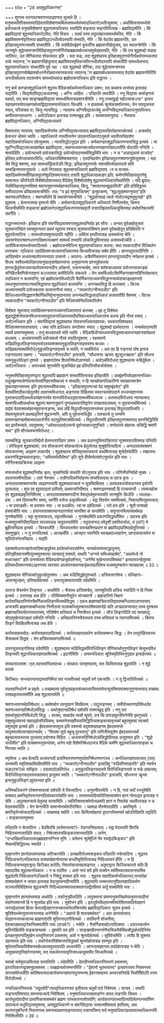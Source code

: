 +++
title = "26 अपशूद्राधिकरणम्"

+++
शुगस्य तदनादरश्रवणात्तदाद्रवणात् सूच्यते हि । मनुष्यव्यतिरिक्त्तवस्वादिदेवताविशेषाणामर्थित्वसामर्थ्यसंभवादधिकारोऽस्तीत्युक्त्तम् । अर्थार्थित्वसामर्थ्ययोः प्रयोजकत्वे मनुष्यविशेषाणां शूद्राणामप्यधिकारः स्यादिति शङ्कया सङ्गतिरित्याह - ब्रह्मविद्यामीति । किं ब्रह्मविद्यायां शूद्रस्याधिकारोऽस्ति, नेति विचारः । तदर्थं तस्य तदुपसंहारसामर्थ्यमस्ति, नेति । किं ब्रह्मविषयमनोवृत्तिरूपा ब्रह्मविद्याऽनधीतवेदस्यापि संभवति, नेति । किं वेदादेव ब्रह्मावगतिः, उत इतिहासपुराणाभ्यामपि संभवतीति । किं तयोर्वेदोपबृंहणं कुवर्तोरेव ब्रह्मावगतिहेतुत्वम्, उत स्वातन्त्रेणेति । किं जानश्रुतेः शूद्रेत्यामन्त्रणमितिहासपुराणयोर्निरपेक्षब्रह्मावबोधकत्वमुपोद्बलयति, नेति । किं तत्र शूद्रशब्दो रूढ्या जातिपरः, उत यौगिकतया शोकत्वपरः इति । यदा रूढः, तदा शूद्रशब्दस्य इतिहासपुराणयोर्नैरपेक्ष्योत्तम्भकतया तयोः स्वातन्त्र्ेण ब्रह्मावगतिहेतुत्वात् ब्रह्मविषयस्मृतिसन्ततिरनधीतवेदस्यापि संभवतीति सामर्थ्यलाभात् शूद्रस्याप्यधिकारः संभवतीति पूर्वः पक्षः । यदा शूद्रशब्दो यौगिकः, तदा शूद्रेत्यामन्त्रणस्य इतिहासपुराणयोर्बह्मावबोधननैरपेक्ष्यानवगमकतया स्वातन्त्र्ेण ब्रह्मावबोधकत्वाभावात् वेदादेव ब्रह्मावगतिरिति अनधीतवेदस्य तदसंभवेन सामर्थ्याभावान्न ब्रह्मोपासनाधिकार इति राद्धान्तः ।

ननु कर्म काण्डापशूद्राधिकरणे शूद्रस्य वैदिकसर्वकर्मस्वनधिकार उक्त्तः; तत् कथमत्र तत्संभव इत्यत्राह यद्यपीति । विद्यावेदविद्या(अध्ययनम्) । अग्निः आहितः । परिहरति तथापीति । ननु विद्यायाः कर्माङ्गत्वं वक्ष्यते, तत् कथं साङ्गब्रह्मविद्यायां सामर्थ्यमित्यत्राहशास्त्रीयेति । ननु तस्माछूद्रो यज्ञेऽनवक२प्तः" इत्यत्र यज्ञग्रहणस्योपलक्षणार्थत्वाद्विद्यायामप्यनधिकारः सिध्यति । न ह्यसावर्थः श्रुत्येकसमधिगम्यः; येन यावद्वचनता स्यात्, परिसंख्या वा; किंतु न्यायसिद्धः । न्यायश्च अग्निविद्यासाध्येषु अनग्निविद्यस्याधिकारानुपपत्तिरूपः कर्मोपासनसाधारणः । अतोऽधिकार इत्यत्राह तस्माच्छूद्र इति । सत्यमसावनुवादः । नैतावता ब्रह्मविद्यानधिकारः, अग्निविद्यासाध्यकर्म

विषयत्वात् न्यायस्य; यज्ञादिकर्मणामेव अग्निविद्यासाध्यत्वात् ब्रह्मविद्यास्तन्निरपेक्षत्वाच्चेत्यर्थः । अत्रार्थात् हेत्वन्तरं चोक्त्तं भवति । यज्ञाधिकारो नास्तीत्यनेन उपासनाधिकारोऽनुमतो भवतीत्यभिप्रायेण यज्ञादिकर्मानधिकार एवेत्युक्त्तम् । न्यायसिद्धोऽनूद्यत इति । कर्मकाण्डापशूद्राधिकरणन्यायसिद्ध इत्यर्थः । मा भूदग्नि(विद्या)साध्ययज्ञापेक्षा ब्रह्मविद्यायाः, तथाप्यध्ययनसाध्यवेदजन्यज्ञानापेक्षाऽस्तीति चोदयति नन्विति । श्रावयेदिति । प्रयोज्याभावे प्रयोजकासिद्धेः प्रयोज्योपादानमर्थसिद्धमिति भावः । न च "अन्नाद्यकामं याजयेत्" इतिवत् प्रयोज्यव्यापारविधिः; अधिकारविशेषाश्रवणात् । एतदभिप्रायेण इतिहासपुराणश्रवणानुज्ञेत्युक्त्तम् । यदा चैवं सिद्धं श्रवणम्, तदा सामर्थ्याद्विचारोऽपि सिद्धः; इतिहासपुराणयोः संशयविपर्ययग्रस्तत्वे सति सम्यङ्निश्चयानुपपत्तेः । अतो निरपवादः शूद्रस्याप्यधिकारो ब्रह्मविद्यायाम् ।न च वाच्यम्- यज्ञादिकर्मणामपीतिहासपुराणेषूपदिश्यमानत्वात् तत्रापि शूद्राधिकारप्रसङ्ग इति; कर्मणामितिहासपुराणेषु सामान्यतः कीर्तनेऽपि विशेषोपदेशाभावात् वैदिकेषु विशेषोपदेशेषु शूद्रस्यानधिकारस्थितेरिति । यदि ब्रूयात्- नेदमितिहासपुराणविषयं श्रवणानुज्ञानमर्थज्ञानावधिकम्; किंतु, "श्माशानवच्छूद्रपतितौ" इति प्रतिषिद्धस्य समीपपाठस्य प्रतिप्रसवमात्रमिति- तन्न; "य इदं शृणुयान्नित्यम्" इत्युपक्रम्य, "शूद्रःसुखमवाप्नुयात्"इति श्रवणफलनिर्देशात् । श्रवणकीर्तने हि यथायोग्यमन्वीयेते । "शूद्रयोनावहं जातो नोतोऽन्यद्वक्त्तुमुत्सहे" इति ह्युक्त्तम् । हेत्वन्तरमाह दृश्यन्ते चेति । कर्मकाण्डेऽपशूद्राधिकरणे अधिकारो निर्णीतश्चेत्, किमत्र चिन्तनीयमिति शङ्कायां ब्रह्मोपसनेऽपशूद्राधिकरणन्यायप्रवृत्तौ तत्रापरिहृतामधिकयुक्त्तिमाह तथोपनिषत्स्वपि संवर्गेति ।

राद्धान्तमारभते- इतिप्राप्त इति संवर्गविद्यावाक्यगतशूद्रशब्दनिर्वाह इव सौत्रः । अन्यत् पूर्वपक्षहेतुजातं सूत्रकाराभिप्रेतं स्वयमुपन्यस्तं प्रथमं व्युदस्य पश्चात् सूत्रमवतायिष्यन् प्रथमं पूर्वपक्षहेतून् प्रतिक्षिपति न शूद्रस्येत्यादिना । सामर्थ्याभावमुपपादयति नहीति । अर्थित्वं हस्तीत्यत्राह असमर्थस्य चेति । उपासनोपायश्रवणधारणादिक्षमत्वलक्षणं सामर्थ्यं तस्यापि लोकसिद्धमित्यत्राह असामर्थ्यञ्चेति । अलौकिकसामर्थ्याभावादित्यर्थः । ब्रह्मोपासनविधिना शूद्रस्याप्यधिकारः कल्प्यः; यथा रथकारादीनां विधिबलेन तत्तत्कमर्ाधिकारः तदपेक्षितमन्त्राध्ययनाधिकारश्च सिध्यतीत्यत्राह यथैव हीति । ज्ञानतदुपायादीनिति । आदिशब्देन अध्ययनव्रतोपनयनादय उच्यन्ते । अपरान्- अत्रैवर्णिकमतान् ज्ञानतदुपायादीन् नापेक्षन्त इत्यर्थः । विधयः स्ववैयर्थ्यपरिहारायानुष्ठातृसापेक्षास्सन्तः अनुष्ठानस्य ज्ञानपूर्वकतया ज्ञानतद्धेतुभेताध्ययनव्रतोपयनयनादीन् अपेक्षन्ते, तत्रानन्यार्थम्, स्वयं क्लेशसाध्यतया प्रयोजनसाकाङ्क्षं संनिहितत्रैवणिर्कगतज्ञानं क२प्तत्वात् कर्मविधिभिः संबध्यते । तेन कमर्विधयोऽत्रैवर्णिकगतज्ञानादिनिरपेक्षत्वात् तदधिकारं न कल्पयन्ति; एवं ब्रह्मोपासनविधयोऽपि त्रैवर्णिकगताध्ययनसिद्धानन्यार्थसाकाङ्क्षज्ञानतो लब्धानुष्ठानतयाऽन्यथासिद्धत्वान्न शूद्राधिकारं कल्पयन्ति । अनन्यथासिद्धं हि कल्पकम् । किञ्च अध्ययनस्यापि प्रयोजकतया कल्पनागौरवं स्यात् । "रथकारोऽग्नीनादधीत" इति विधिरध्ययनसिद्धज्ञानत्रैवर्णिकनिर्वृत्तानुष्ठानतया अनन्यथासिद्धत्वादधिकारं कल्पयतीति वैषम्यम् । किञ्च रथकारादीनां "रथकारोऽग्नीनादधीत" इति विधिवाक्येनैवाधिकारित्वेन

विशेषतः श्रुतत्वात् तदपेक्षितमन्त्रभागाध्ययनाधिकारमात्रं कल्प्यम् । इह तु विशेषतः शूद्राद्युद्देशेनोपासनविधानाभावादुपासनाधिकारस्तदौपयिकाध्ययनाधिकारश्च कल्प्य इति गौरवं स्यात् । अतोऽनधिकार इति । संवर्गविद्यायां शूद्रशब्दश्च नोपासनाधिकारज्ञापकः; रथकारादिशब्दवत् विधिवाक्यगतत्वाभावात् । तथा सति ह्यधिकारः कण्ठोक्त्तः स्यात् । शूद्रशब्दो ह्यर्थवादगतः । नन्वर्थवादस्यापि स्वार्थे प्रामाण्यमुक्त्तम् । तत्तु बाधकाभावे सति भवति । वैदिकविधीनामध्ययनसिद्धस्वाध्ययजन्यज्ञानसापेक्षत्वं बाधकम् । अध्ययनस्यापि प्रयोजकत्वे गौरवं स्यादित्युक्त्तम् । वक्ष्यमाणो रूढिप्रतिकूललिङ्गसद्भावोऽवयवशक्तयनुकूललिङ्गसद्भावश्च बाधकः । रूढिप्राबल्यमर्थाविरोधेऽनुकूललिङ्गसद्भावे च भवति; न त्वर्थविरोधे । अत एव हि गङ्गायां घोष इत्यत्र गङ्गापदस्य लक्षणा । "रथकारोऽग्नीनादधीत" इत्यत्रापि, "सौधन्वनाः ऋभवः शू(सू)रचक्षसः" इति सौधन्व त्वमनुकूललिङ्गं दृश्यते । ब्राह्मणादेश्च शिल्पनिषेधोऽवगम्यते । अतोऽर्थविरोधात् शूद्रशब्दस्य रूढिर्दुर्बला । अतोऽनधिकारः । अयञ्चार्थः शुगस्येति सूत्राभिप्रेत इह प्रतिपत्तिसौकर्यायोक्त्तः ।

ननूक्त्तमितिहासपुराणद्वारा शूद्रस्यापि ब्रह्मज्ञानं संभवतीतित्यत्राह इतिहासेति । उपबृंहणीयवेदज्ञानानधिका-रादुपबृंहणमात्रेणोपासनोपयोगिज्ञानपौष्कल्यं न संभवति; न हि व्याख्येयानधिकारिणो व्याख्यानमात्रेण पुष्कलज्ञानसम्भवः इति दृष्टसामर्थ्यवैकल्यम् । "इतिहासपुराणाभ्यां वेदं समुपबृंहयेत्" इति वेदार्थविशदीकारहेतुतयैव तदवगमविधानात् अङ्गतया विहितस्य स्वतन्त्रतयोपादाने तज्जन्यज्ञानस्य पुस्तकपाठादिलब्धवेदार्थज्ञानस्येव शास्त्रविरोधाददृष्टसामर्थ्यवैकल्यञ्च । अतस्तदविरोधस्य न्याय्यत्वात् श्रावणविध्यवैयर्थ्याच्च शूद्रस्य श्रवणानुज्ञानं पुण्यकथावगतिद्वारेण पापक्षयफलाथम्; न तूपासनार्थमित्यर्थः । यद्येवं वेदवाक्यार्थज्ञानमुपासनाङ्गम्, कथं तर्हि विदुरादीनामुपासनसंभव इत्यत्राह विदुरादयस्त्विति । तेषामप्युपासने प्रथमप्रवृत्तिर्न शूद्रजन्मनि, अपि तु पूर्वजन्मसिद्धैव । पाश्चात्त्ये तु जन्मनि प्राक्त्तनज्ञानप्रमोषाभावादवर्जनीयं तदनुवृत्तिमात्रमेवेत्यर्थः । विदुरादीनामपि इतिहासपुराणश्रवणात् ज्ञानसिद्धिरिति यत् इतरैरुच्यते, तदयुक्त्तम्; "धर्मव्याधादयोऽप्यन्ये पूर्वाभ्यासाज्जुगुप्सिते । वर्णावरत्वे संप्राप्ताः संसिद्धिं श्रमणी यथा" इति शौनकवचनविरोधात् ।

एवमर्थसिद्धः सूत्रकाराभिप्रेतो हेत्वन्तरपरिहार उक्त्तः । अथ प्रधानयुक्त्तिपरिहारपरं सूत्रमवतारवितमाह यत्त्विति । शोचितृत्वं शूद्रशब्दार्थः; तत्र शोककारणं शोककार्यञ्च हेतुत्वेनाह शूश्रूषोरित्यादिना । अनादरवाक्यश्रवणं शोककारणम्; आद्रवणं तत्कार्यम् । शूद्रशब्दस्य शोचितृत्ववाचकत्वं कथमित्यत्राह शुचेर्दश्चेतीति । रक्प्रत्ययः प्रकरणसिद्धश्चकाराकृष्टः; "अमितम्योर्दीर्घश्च" इति सूत्रे दीर्घश्चेत्यंशोऽनुवर्तत इति भावः । परैर्निरुक्त्तप्रक्रियया आद्रवण

मप्यन्तर्भाव्य शूद्रशब्दनिर्वाहः कृतः; मुख्यनिर्वाहे संभवति सोऽनुपपन्न इति भावः । पाणिनीयनिर्वाहो मुख्यः । तदनन्तरमौणादिकः । ततो नैरुक्त्तः । तत्रौणादिकनिर्वाहस्य संभावितत्वात् स एवात्र कृतः । अनादरवाक्यश्रवणस्येव आद्रवणस्यापि शूद्रशब्दवाच्यत्वं न सूत्रविवक्षितम् । उपपादकतयोपादानस्य द्वयोरपि तुल्यत्वात् । शुच एव ह्युपपाद्यत्वं प्रतीयते; प्रथमान्तनिर्देशात् । श्रवणाद्रवणशब्दौ हि पञ्चम्यन्तौ । तस्माच्छोक एव शूद्रशब्दप्रवृत्तिनिमित्तम् । अनादरवाक्यश्रवणादीनां वैशद्यार्थमुपन्यस्यति जानश्रुतिः किलेति । भल्लाक्षः- हंसः । समं दिवास्वर्गेण समम्, स्वर्गेपि तत्तेजः प्रसृतमित्यर्थः । यद्वा दिवसेन सममित्यर्थः, निशायामित्युक्त्तत्वात् । मा प्रसाङ्क्षीः- मा प्रसक्त्तः स्याः । मा प्रधाक्षीत्- त्वां मा दहेदित्यर्थः । परो हंस इति । श्रुतौ परशब्दो हंसवाचीति भावः । हंसान्तरवाक्यस्यानादरगर्भतां व्यनक्त्ति कं सन्तमिति । सयुग्वानमित्यस्यार्थमाह गुणश्रेष्ठमिति । यद्वा युग्वाशकटम्, तद्वन्तमित्यर्थः । गुणश्रेष्ठमिति प्रकरणसिद्धार्थोक्त्तिः । उपास्स इति मध्यमपुरुषनिर्देशाभिप्रायं व्यञ्जयन्नाह त्वदुपास्यामिति । यदुपासनात् तवेदृशी प्रशस्तिर्जाता, तं (तां?) मे ब्रूहीत्यभिप्राय इत्यर्थः । चिरकालेति । चिरकालसेवा यावच्छक्त्तिप्रदानं वा ब्रह्मविद्याप्रतिष्ठाहेतुरित्यर्थः । तमनुगृह्णन् । न तु रागादित्यर्थः । आजहर्थेति । आजहार भवानिति भवच्छब्दाध्याहारेण, छान्दसव्यत्ययेन वा श्रुतियोजनेत्यभिप्रायः । यद्यपि

दशाश्वमेधानाजहारेत्यादिष्वाङ्पूर्वस्य हरतेरर्थान्तरदर्शनेन, नानार्थत्वसंभवाद्धातूनाम्, प्रतिगृहीतवानस्मीत्युत्तमपुरुषतया व्याख्यातुं शक्यते, तथापि "अग्नये समिधमाहार्षम्", "अथामेध्ये नो मध्वाजहार" इति दानार्थतया वैदिकप्रयोगप्राचुर्यदर्शनात्, "अनेनैव मुखेनालापयिष्यथाः" इत्यालापनहेतुतया प्रतिसम्धीयमानस्याऽऽहरणस्य स्वरसत आलापनसमानकर्तृकताप्रतीतेश्च मध्यमपुरुषत्वेन व्याख्यातम् ॥ 33 ॥

शूद्रशब्दस्य यौगिकार्थानुकूलहेतुरुक्त्तः । अथ रूढिसिद्धहेतुरुच्यते । क्षत्रियत्वगतेश्च । संजिहानः- आसनमुज्खन्; उत्तिष्ठन्नेवेत्यर्थः । उत्तरसूत्रमवतारयति तदेवमिति ।

उत्तरत्र चैत्ररथेन लिङ्गात् । कथमिति । चैत्ररथः क्षत्रियश्चेत्, जानश्रुतिरपि क्षत्रियः स्यादिति न हि नियम इत्यर्थः । उत्तरमाह अथ हेति । परिविष्यमाणौसूदेन भोज्यमानौ । ब्रह्मचारिणो भिक्षणं कापेयाभिप्रतारिणोस्त्रैवर्णिकत्वलिङ्गमित्यर्थसिद्धम् । एकत्र ब्राह्मणक्षत्रियजातिद्वयसम्बन्धितयाऽवगतायाम् अन्यत्रापि ब्राह्मणसम्बन्धितया निर्णीतायां तत्सम्बन्धिपुरुषान्तरविषयसन्देहे सति अग्य्रप्रायन्यायात् तस्य पुरुषस्य ब्राह्मणक्षत्रिययोरन्तयतरत्वम्, परिशेषेण क्षत्रियत्वं च निश्चीयत इत्यर्थः । सौत्रं लिङ्गादिति पदं व्याख्यातुं चोद्यमुखेनाकाङ्क्षां दर्शयति नन्विति । अभिप्रतारिणश्चैत्ररथत्वं तस्य क्षत्रियत्वं च नावगतमित्यर्थः । किमत्र लिङ्गं विवक्षितमित्यत्राह अथ हेति ।

कापेयसाहचर्यात्- कापेयसहपाठादित्यर्थः । कापेयसहपाठबलेन कापेयसम्बन्धः सिद्धः । तेन तत्पुरोहितकस्य चैत्ररथत्वं सिद्धम् । तेन क्षत्रियत्वमवगतमित्यर्थः ॥

उत्तरसूत्रसङ्गतिमाह तदेवमिति । शूद्रशब्दस्य रूढिसिद्धार्थविरोधिलिङ्गं यौगिकार्थानुगुणलिङ्गं चेत्युभयविधं लिङ्गमपि शूद्रानधिकारज्ञापकमित्यर्थः । इदानीमिति । अयमनधिकारः श्रुतिस्मृतिभिरनुगृह्यत इत्याहेत्यर्थः ॥

संस्कारपरामशर्ात् तदभावाभिलापाच्च । संस्कारः परामृश्यताम्, ततः किमित्यत्राह शूद्रस्येति । न शूद्रे पातकं

किञ्चित्- सन्ध्यावन्दनाद्यभावनिमित्तं पापं नास्तीत्यर्थः चतुर्थो वर्ण एकजातिः । न तु द्विजातिरित्यर्थः ॥

तदभावनिर्धारणे च प्रवृत्तेः ॥ तच्छब्दस्य पूर्वसूत्रप्रकृतसंस्कारवाचितयामेतत्सूत्रविषयवाक्यानुगुण्याभावात् तच्छब्दः परमप्रकृतपरामर्शीति आह शूद्रत्वाभावेति ॥

श्रवणाध्ययनार्थप्रतिषेधात् ॥ अर्थशब्देन तदनुष्ठानं विवक्षितम् । पद्युजङ्गमम् । समीपोच्चारणप्रतिषेधादेव श्रवणाध्ययनप्रतिषेधोऽर्थसिद्धः । अर्थानुष्ठानप्रतिषेधं दर्शयति तस्माच्छूद्र इति । ननु तत एवार्थानुष्ठाननिषिधोऽपि सिद्धः । सत्यम्; साक्षादेव त्वसौ श्रूयते, तत्र किं प्रणाड्युपजीवनेनेति पृथगुच्यते । पशुबाहुल्यवत्त्वं यज्ञाद्यर्हत्वौपयिकम्; कथमनेनायज्ञीयत्वसिद्धिरित्याशङ्काव्यावृत्त्यर्थं बहुपशुशब्दं व्याचष्टे पशुसदृश इत्यर्थ इति । ईषदसमाप्तपशुत्व इति वक्त्तव्ये सदृशशब्दग्रहणम् ईषदसमाप्तेः सादृश्यपर्यवसानज्ञापनार्थम् । "विभाषा सुपो बहुचू पुरस्तात्तु" इति पाणिनीयसूत्रेण ईषदसमाप्त्यर्थे बहुच्प्रत्ययास्तस्य पुरस्तात् प्रयोगश्च विहितः । अध्ययनादिनिषेधोऽर्थसिद्धोपीत्याह अनुपृण्वत इति । "शूद्रो नाधीयीत" इति वाक्यमप्यनुसन्धेयम्; अनेन यज्ञे विशेषनिषेधादन्यत्र वैदिके कर्मणि शूद्रस्याधिकारशङ्का च निरस्ता भवति ॥

स्मृतेश्च ॥ अथ हेत्यादि अध्ययनादौ प्रायश्चित्तस्मरणमुपदेशनिषेधस्मरणञ्च । अनधिकारज्ञापकत्वात् (तत्) उभयमपि स्मृतिशब्दविवक्षितमिति भावः । "रथकारोऽग्नीनादधीत" इत्यादिषु "रूढिर्योगमपहरति" इति न्यायेन रूढा(ट्य?)र्थः स्वीकृतः । तदपवादोऽर्थविरोधः । अनुकूललिङ्गसद्भावे विरोधिलिङ्गाभावे च रूढेः प्राबल्यम्; विरोधिलिङ्गसद्भावस्तदपवाद इत्युक्त्तं भवति । "रथकारोऽग्नीनादधीत" इत्यत्रापि, सौधन्वना ऋॄभव इत्यनुकूललिङ्गं ह्युपलभ्यत इति ॥

अस्मिन्नधिकरणे परेषामनवकाशं दर्शयति ये त्वित्यादिना । अनुपनीतस्येति । न हि, नायं सर्पो रज्जुरेषेति वाक्यात् भ्रमनिवृत्तेरुपनयनादिसंस्कारापेक्षेति भावः । तत्त्वमस्यादिव्यतिरिक्त्तवाक्येन ज्ञानं नोत्पद्यत इत्यत्राह न चेति । अपुरुषतन्त्रत्वे हेतुमाह सत्यामिति । व्यतिरिक्त्तवाक्येनोत्पन्नमपि ज्ञानं न निवर्तकं भवतीत्यत्राह न च वेदवाक्यादिति । येन केनापीति सामान्येनार्थशरीरोक्त्तिः । पक्षमाह पौरुषेयादपीति । भ्रमनिवृत्तेः । भ्रमनिवृत्तेर्न्याय्यत्वादित्यर्थः । सपक्षमाह यथेति । ततः किमित्यपेक्षायां दृष्टान्तोक्त्तमर्थं पक्षेऽतिदिशति तद्वदिति । शङ्कान्तरमुक्त्वा

परिहरति न चेत्यादिना । वेदशिरसि (वर्तमानतया?)- वेदान्तनिष्ठत्वात् । यद्वा वेदस्यापि शिरसि निहितचरणत्वादिति यावत् । निषेधशास्त्रकिङ्करत्वाभावादिति । अनेन, "दग्धाखिलाधिकारत्वाद्ब्रह्मज्ञानाग्निना मुनिः । वर्तमानः श्रुतेर्मुर्ध्नि नैव स्याद्वेदकिङ्करः" इति नैष्कर्म्यसिद्धिग्रन्थः स्मार्यते ।

मुखान्तरेण ज्ञानोदयसंभवमाह अतिक्रान्तेति । प्रत्यक्षविरोधमाशङ्कय परिहरति नचेत्यादिना । शूद्रस्य निदिध्यासनेऽनधिकारान्न वाक्यार्थज्ञानोत्पत्त्या बन्धनिवृत्तिरित्यत्राह निदिध्यासनं हीति । न हि निदिध्यासनमदृष्टद्वारा किञ्चित् करोति; निवर्त्यसत्यत्वप्रसङ्गात् । अदृष्टद्वारा किञ्चित्करत्वे सति हि यज्ञादाविव शूद्रस्यानधिकारः । न च तदस्ति । अतो नायं सर्प इति वाक्येन सर्पमिथ्यात्ववासनायामिव शूद्रादेरपि निदिध्यासनेऽधिकारो न निषेद्धुं शक्यत इति भावः । शूद्रस्य यज्ञादिकर्मानधिकारात् तत्सापेक्षं वाक्यार्थज्ञानं न जायत इत्यत्राह वेदानुवचनादीन्यपीति । शूद्रस्यापि जन्मान्तरानुष्ठितयज्ञादिकर्मणः सञ्जातविविदिषस्य शूद्रजन्मनि निदिध्यासनमाप्तवाक्यावगताद्वैतविषयं कर्तुं शक्यमिति भावः ।

मुखान्तरेण ज्ञानसंभवमाह अथवेति । तर्कानुगृहीतादिति । त्वदुक्त्तानां प्रमाणानुपपत्तिप्रमेयानुपपत्त्यादीनां तर्काणामवगमो हि न श्रुत्यपेक्ष इति भावः । सुशोभन इति । इतःपूर्वमविद्यमानमीश्वरेशितव्यादिभेदज्ञानं जनयद्वेदवाक्यं हित्वा केवलाद्वैतज्ञानजनकतर्कावलम्बिनामेव ब्रह्मविद्याधिकारः सुलभ इत्यर्थः । श्रुतिवैयर्थ्यमनुपपत्त्यन्तरमाह अनेनैवेति । "अप्राप्ते हि शास्त्रमर्थवत्" । अतः प्राप्तार्तत्वात् भेदज्ञानजनकत्वाच्च ब्राह्मणादेरपि श्रुतिरनादरणीयेत्यर्थः । तपस्विनी शोचनीया; देशकालव्रताद्यनेकनियमवतीति भावः (वाऽर्थः?) । नचेति । नैसर्गिकशब्दोऽनादित्वपरः । प्रसञ्जकत्वेन श्रुतिरपेक्षितेति शङ्काग्रन्थार्थः । दूषयति यत इति । साङ्खयहैरण्यगर्भनैयायिकवैशेषिकबौद्धार्हतादिभिरेव प्रत्यक्षानुमानादिमुखेन वस्तुनिरूपणं प्रसक्त्तम्; अतो न श्रुत्यपेक्षेत्यर्थः । सुविवेचमिति । त्वयैव हि युक्त्तय उप्रन्यस्ता इति भावः । तर्कागोचरविशेषान्तरसिद्ध्यर्थं श्रुत्यपेक्षेत्यत्राह एवम्भूत इति । श्रुतेस्तात्त्विकविशेषानवबोधकत्वमुपपादयति अध्यस्येति । आनन्दत्वज्ञानाय तदपेक्षेत्यत्राह न चेति । असुखव्यावृत्तिर्ह्यानन्दत्वम्; तत् सकलेतरव्यावृत्तिसाधकयुक्तयैव सिध्यतीत्यर्थः ।

स्वपक्षे सर्वमुपपन्नमित्याह यस्यत्विति । तदेवमिति । देवादीनामधिकारनिरूपणं प्रसक्त्तम्; इतराधिकरणद्वयमनुप्रसक्त्तम् । परब्रह्मभावोत्तम्भनमिति । "ईशानो भूतभव्यस्य" इत्यवगतस्य नियमनस्य जगत्सर्वमेजतीति सर्वविषयत्वतत्कार्यकम्पनज्ञापनादुत्तम्भनम् ईशानशब्दस्य अस्वरसनिर्वाहे चिकीर्षितेऽपि तस्य विरोधीत्यर्थः ।

नन्वधिकारनिरूपकं "तदुपर्यपी"त्याद्यधिकरणत्रयं तृतीयस्य चतुर्थे पादे निवेश्यम् । सत्यम् । तथापि सङ्गत्यतिशयात् समन्वयाध्याये निवेशितम् । मनुष्याधिकारत्वप्रसङ्गेन तावत् सङ्गतिः स्थिता । कार्यभूतदेवादीनां प्रामाणिकत्वसमर्थनं ब्रह्मणः परमकारणत्वोपयोगि; कार्यकारणावस्थादित्यादिचेतनान्तर्यामिण उपास्यत्वं मधुविद्यायामुक्त्तम्; अपशूद्राधिकरणे च संवर्गविद्यायाः परमात्मविषयत्वं ज्ञापितम्; अतः कारणानुबन्धिनो निरूपणस्य समन्वयलक्षणसङ्गतत्वात् तत्राप्यस्मिन् पादे मनुष्याधिकारप्रस्तावाच्चाधिकरणयिं निवेशितमिति ॥ 39 ॥

